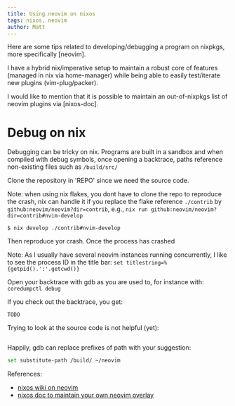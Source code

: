```yaml
---
title: Using neovim on nixos
tags: nixos, neovim
author: Matt
---
```


Here are some tips related to developing/debugging a program on nixpkgs, more specifically [neovim].

I have a hybrid nix/imperative setup to maintain a robust core of features
(managed in nix via home-manager)
while being able to easily test/iterate new plugins (vim-plug/packer).

I would like to mention that it is possible to maintain an out-of-nixpkgs list
of neovim plugins via [nixos-doc].


# Debug on nix

Debugging can be tricky on nix. Programs are built in a sandbox and when
compiled with debug symbols, once opening a backtrace, paths reference
non-existing files such as `/build/src/`
<!-- TODO copy a valid example -->

Clone the repository in 'REPO' since we need the source code.
<!-- see if hakyll supports notes -->
Note: when using nix flakes, you dont have to clone the repo to reproduce the crash, nix can handle it if you replace the flake reference `./contrib` by `github:neovim/neovim?dir=contrib`, e.g., `nix run github:neovim/neovim?dir=contrib#nvim-develop`

```
$ nix develop ./contrib#nvim-develop
```

Then reproduce yor crash. Once the process has crashed

Note: As I usually have several neovim instances running concurrently, I like to
see the process ID in the title bar: `set titlestring=%{getpid().':'.getcwd()}`


Open your backtrace with gdb as you are used to, for instance with:
`coredumpctl debug`

If you check out the backtrace, you get:
```
TODO
```
Trying to look at the source code  is not helpful (yet):
```
```

Happily, gdb can replace prefixes of path with your suggestion:

```sh
set substitute-path /build/ ~/neovim
```


References:

- [nixos wiki on neovim](https://nixos.wiki/wiki/Neovim)
- [nixos doc to maintain your own neovim overlay](https://github.com/NixOS/nixpkgs/pull/126633)
